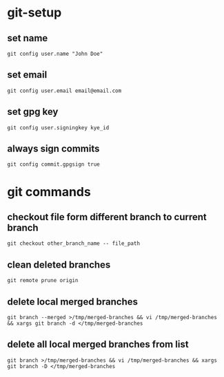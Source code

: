 # git-setup

## set name
```
git config user.name "John Doe" 
```

## set email
```
git config user.email email@email.com
```

## set gpg key
```
git config user.signingkey kye_id
```

## always sign commits
```
git config commit.gpgsign true
```

# git commands

## checkout file form different branch to current branch
```
git checkout other_branch_name -- file_path
```

## clean deleted branches
```
git remote prune origin
```

## delete local merged branches
```
git branch --merged >/tmp/merged-branches && vi /tmp/merged-branches && xargs git branch -d </tmp/merged-branches
```

## delete all local merged branches from list
```
git branch >/tmp/merged-branches && vi /tmp/merged-branches && xargs git branch -D </tmp/merged-branches
```

